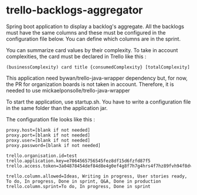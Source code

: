 # trello-backlogs-aggregator

Spring boot application to display a backlog's aggregate.
All the backlogs must have the same columns and these must be configured in the configuration file below. 
You can define which columns are in the sprint. 

You can summarize card values by their complexity. 
To take in account complexities, the card must be declared in Trello like this : 
```
(businessComplexity) card title {consumedComplexity} [totalComplexity]
```

This application need bywan/trello-java-wrapper dependency but, for now, the PR for organization boards is not taken in account.
Therefore, it is needed to use mickaelponsolle/trello-java-wrapper

To start the application, use startup.sh. 
You have to write a configuration file in the same folder than the application jar. 

The configuration file looks like this : 

```
proxy.host=[blank if not needed]
proxy.port=[blank if not needed]
proxy.user=[blank if not needed]
proxy.password=[blank if not needed]

trello.organisation.id=test
trello.application.key=e7064565756545fez8df15d6fzfd87f5
trello.access.token=3a04878454def84d8e4g0ef4g8f7h7g4hrs4f7hz89fvh94f8dvh4z87grj1g5sj

trello.column.allowed=Ideas, Writing in progress, User stories ready, To do, In progress, Done in sprint, Q&A, Done in production
trello.column.sprint=To do, In progress, Done in sprint
```
